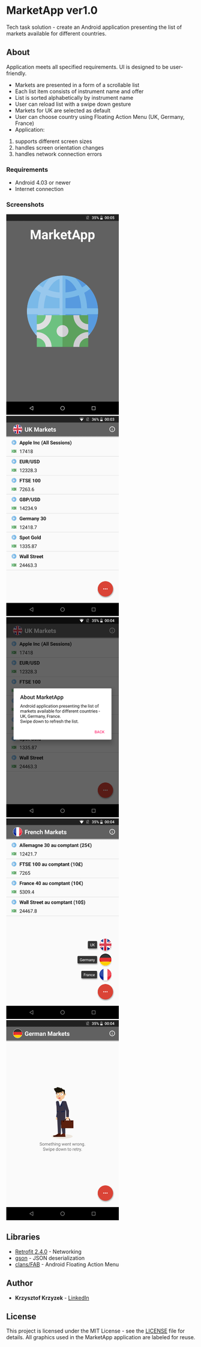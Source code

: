 
# MarketApp  ver1.0

Tech task solution  - create an Android application presenting the list of markets available for different countries.

## About
Application meets all specified requirements.
UI is designed to be user-friendly.
 * Markets are presented in a form of a scrollable list
 * Each list item consists of instrument name and offer
 * List is sorted alphabetically by instrument name
 * User can reload list with a swipe down gesture 
 * Markets for UK are selected as default
 * User can choose country using Floating Action Menu (UK, Germany, France)
 * Application:
 1. supports different screen sizes
 2. handles screen orientation changes
 3. handles network connection errors


### Requirements

* Android 4.03 or newer
* Internet connection

### Screenshots
<p float="left">
<img src="https://github.com/kkrzyzek/MarketApp/blob/master/appScreenshots/splashScreen.png?raw=true" width="300"/>
<img src="https://github.com/kkrzyzek/MarketApp/blob/master/appScreenshots/mainView.png?raw=true" width="300"/>
<img src="https://raw.githubusercontent.com/kkrzyzek/MarketApp/master/appScreenshots/dialog.png" width="300"/>
<img src="https://github.com/kkrzyzek/MarketApp/blob/master/appScreenshots/floatingActionMenu.png?raw=true" width="300"/>
<img src="https://github.com/kkrzyzek/MarketApp/blob/master/appScreenshots/sthWentWrong.png?raw=true" width="300"/>
</p>

## Libraries

* [Retrofit 2.4.0](http://square.github.io/retrofit/) - Networking
* [gson](https://github.com/google/gson) - JSON deserialization
* [clans/FAB](https://github.com/Clans/FloatingActionButton) - Android Floating Action Menu

## Author

* **Krzysztof Krzyzek** - [LinkedIn](https://www.linkedin.com/in/kkrzyzek/)


## License

This project is licensed under the MIT License - see the [LICENSE](https://github.com/kkrzyzek/MarketApp/blob/master/LICENSE) file for details.
All graphics used in the  MarketApp application are labeled for reuse.
